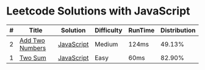 # Leetcode Solutions with JavaScript

| # | Title | Solution | Difficulty | RunTime | Distribution |
|---| ----- | -------- | ---------- | ------- | ------------ |  
|2|[Add Two Numbers](https://leetcode.com/problems/add-two-numbers/description/) | [JavaScript](./src/2-AddTwoNumbers/index.js)|Medium|124ms|49.13%|  
|1|[Two Sum](https://leetcode.com/problems/two-sum/description/) | [JavaScript](./src/1-TwoSum/index.js)|Easy|60ms|82.90%|